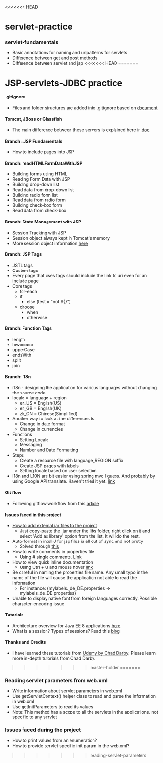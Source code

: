 <<<<<<< HEAD
# servlet-practice

### servlet-fundamentals
* Basic annotations for naming and urlpatterns for servlets
* Difference between get and post methods
* Difference between servlet and jsp
<<<<<<< HEAD
=======
# JSP-servlets-JDBC practice

#### .gitignore
* Files and folder structures are added into .gitignore based on [document](https://github.com/github/gitignore/blob/master/Global/JetBrains.gitignore)

#### Tomcat, JBoss or Glassfish
* The main difference between these servers is explained here in [doc](https://stackoverflow.com/questions/3821640/what-is-the-difference-between-tomcat-jboss-and-glassfish)

#### Branch : JSP Fundamentals
* How to include pages into JSP

#### Branch: readHTMLFormDataWithJSP
* Building forms using HTML
* Reading Form Data with JSP
* Building drop-down list
* Read data from drop-down list
* Building radio form list
* Read data from radio form
* Building check-box form
* Read data from check-box 

#### Branch: State Management with JSP
* Session Tracking with JSP
* Session object always kept in Tomcat's memory
* More session object information [here](https://tomcat.apache.org/tomcat-5.5-doc/servletapi/javax/servlet/http/HttpSession.html) 

#### Branch: JSP Tags
* JSTL tags
* Custom tags
* Every page that uses tags should include the link to uri even for an include page
* Core tags
    * for-each
    * if
        * else (test = "not ${}") 
    * choose
        * when
        * otherwise
#### Branch: Function Tags
* length
* lowercase
* upperCase
* endsWith
* split
* join
    
#### Branch: i18n 
* i18n - designing the application for various languages without changing the source code
* locale = language + region 
    * en_US = English(US)
    * en_GB = English(UK)
    * zh_CN = Chinese(Simplified)
* Another way to look at the differences is
    * Change in date format
    * Change in currencies 
* Functions
    * Setting Locale
    * Messaging
    * Number and Date Formatting
* Steps
    * Create a resource file with language_REGION suffix
    * Create JSP pages with labels
    * Setting locale based on user selection
* i18n and L10N are bit easier using spring mvc I guess. And probably by using Google API translate. Haven't tried it yet. [link](https://medium.com/i18n-and-l10n-resources-for-developers/quick-introduction-to-internationalization-for-spring-mvc-b4b8c7ed0507)

#### Git flow
* Following gitflow workflow from this [article](https://nvie.com/posts/a-successful-git-branching-model/)

#### Issues faced in this project
* [How to add external jar files to the project](https://stackoverflow.com/questions/1051640/correct-way-to-add-external-jars-lib-jar-to-an-intellij-idea-project)
    * Just copy-paste the .jar under the libs folder, right click on it and select 'Add as library' option from the list. It will do the rest.
* Auto-format in intelliJ for jsp files is all out of sync and not pretty
    * Solved through [this](https://stackoverflow.com/questions/34710762/intellij-jsp-formatting?utm_medium=organic&utm_source=google_rich_qa&utm_campaign=google_rich_qa) 
* How to write comments in properties file
    * Using # single comments. [Link](https://stackoverflow.com/questions/4156600/can-we-have-multiline-comments-in-a-java-properties-file)
* How to view quick inline documentation
    * Using Ctrl + Q and mouse hover [link](https://stackoverflow.com/questions/11053144/how-to-see-javadoc-in-intellij-idea) 
* Be careful in naming the properties file name. Any small typo in the name of the file will cause the application not able to read the information
    * For instance: {mylabels._de_DE.properties => mylabels_de_DE.properties} 
* Unable to display native font from foreign languages correctly. Possible character-encoding issue

#### Tutorials
* Architecture overview for Java EE 8 applications [here](https://docs.oracle.com/javaee/7/tutorial/overview003.htm)
* What is a session? Types of sessions? Read this [blog](https://machinesaredigging.com/2013/10/29/how-does-a-web-session-work/) 

#### Thanks and Credits
* I have learned these tutorials from [Udemy by Chad Darby](https://www.udemy.com/jsp-tutorial/learn/v4/content). Please learn more in-depth tutorials from Chad Darby. 
>>>>>>> master-holder
=======

### Reading servlet parameters from web.xml
* Write information about servlet parameters in web.xml
* Use getServletContext() helper class to read and parse the information in web.xml
* Use getInitParameters to read its values 
* Note: This method has a scope to all the servlets in the applications, not specific to any servlet



### Issues faced during the project
* How to print values from an enumeration?
* How to provide servlet specific init param in the web.xml?


>>>>>>> reading-servlet-parameters
